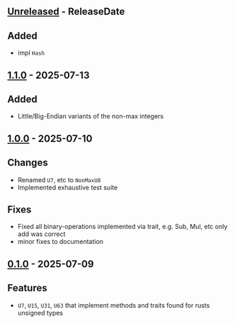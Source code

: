 <!-- next-header -->

## [Unreleased] - ReleaseDate

## Added

* impl `Hash`

## [1.1.0] - 2025-07-13

## Added

* Little/Big-Endian variants of the non-max integers

## [1.0.0] - 2025-07-10

## Changes

* Renamed `U7`, etc to `NonMaxU8`
* Implemented exhaustive test suite

## Fixes

* Fixed all binary-operations implemented via trait, e.g. Sub, Mul, etc
    only add was correct
* minor fixes to documentation

## [0.1.0] - 2025-07-09

## Features

* `U7`, `U15`, `U31`, `U63` that implement methods and traits found for rusts unsigned types

<!-- next-url -->
[Unreleased]: https://github.com/wasabi375/nonmaxunsigned/compare/v1.1.0...HEAD
[1.1.0]: https://github.com/wasabi375/nonmaxunsigned/compare/v1.0.0...v1.1.0
[1.0.0]: https://github.com/wasabi375/nonmaxunsigned/compare/v0.1.0...v1.0.0
[0.1.0]: https://github.com/wasabi375/nonmaxunsigned/compare/4784bcdc3f86be0b1d75908e323a40ba49734ad7...v0.1.0
